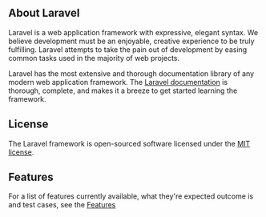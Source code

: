 ## About Laravel

Laravel is a web application framework with expressive, elegant syntax. We believe development must be an enjoyable, creative experience to be truly fulfilling. Laravel attempts to take the pain out of development by easing common tasks used in the majority of web projects.  

Laravel has the most extensive and thorough documentation library of any modern web application framework. The [Laravel documentation](https://laravel.com/docs/5.4) is thorough, complete, and makes it a breeze to get started learning the framework.

## License

The Laravel framework is open-sourced software licensed under the [MIT license](http://opensource.org/licenses/MIT).

## Features

For a list of features currently available, what they're expected outcome is and test cases, see the [Features](features/FEATURES.md)